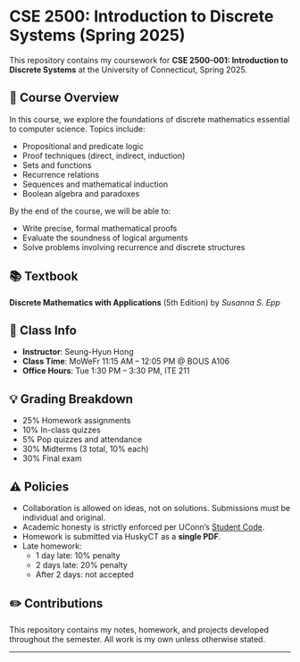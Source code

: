 # CSE 2500: Introduction to Discrete Systems (Spring 2025)

This repository contains my coursework for **CSE 2500-001: Introduction to Discrete Systems** at the University of Connecticut, Spring 2025.

## 📘 Course Overview

In this course, we explore the foundations of discrete mathematics essential to computer science. Topics include:

- Propositional and predicate logic
- Proof techniques (direct, indirect, induction)
- Sets and functions
- Recurrence relations
- Sequences and mathematical induction
- Boolean algebra and paradoxes

By the end of the course, we will be able to:
- Write precise, formal mathematical proofs
- Evaluate the soundness of logical arguments
- Solve problems involving recurrence and discrete structures

## 📚 Textbook

**Discrete Mathematics with Applications** (5th Edition) by *Susanna S. Epp*

## 🏫 Class Info

- **Instructor**: Seung-Hyun Hong
- **Class Time**: MoWeFr 11:15 AM – 12:05 PM @ BOUS A106
- **Office Hours**: Tue 1:30 PM – 3:30 PM, ITE 211

## 💡 Grading Breakdown

- 25% Homework assignments  
- 10% In-class quizzes  
- 5% Pop quizzes and attendance  
- 30% Midterms (3 total, 10% each)  
- 30% Final exam  

## ⚠️ Policies

- Collaboration is allowed on ideas, not on solutions. Submissions must be individual and original.
- Academic honesty is strictly enforced per UConn’s [Student Code](http://community.uconn.edu/the-student-code-appendix-a/).
- Homework is submitted via HuskyCT as a **single PDF**.
- Late homework:  
  - 1 day late: 10% penalty  
  - 2 days late: 20% penalty  
  - After 2 days: not accepted  

## ✏️ Contributions

This repository contains my notes, homework, and projects developed throughout the semester. All work is my own unless otherwise stated.

---


